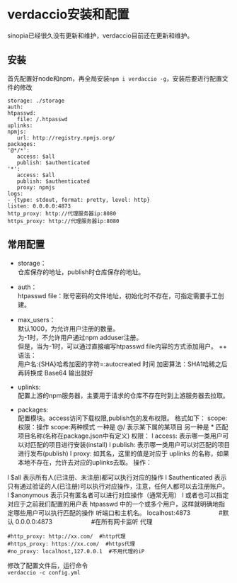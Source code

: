 # verdaccio安装和配置
sinopia已经很久没有更新和维护，verdaccio目前还在更新和维护。

## 安装
首先配置好node和npm，再全局安装`npm i verdaccio -g`，安装后要进行配置文件的修改  

```
storage: ./storage
auth:
htpasswd:
   file: /.htpasswd
uplinks:
npmjs:
   url: http://registry.npmjs.org/
packages:
'@*/*':
   access: $all
   publish: $authenticated
'*':
   access: $all
   publish: $authenticated
   proxy: npmjs
logs:
- {type: stdout, format: pretty, level: http}
listen: 0.0.0.0:4873
http_proxy: http://代理服务器ip:8080
https_proxy: http://代理服务器ip:8080
```

## 常用配置  
+ storage：  
仓库保存的地址，publish时仓库保存的地址。
+ auth：  
htpasswd file：账号密码的文件地址，初始化时不存在，可指定需要手工创建。 
+ max_users：  
默认1000，为允许用户注册的数量。  
为-1时，不允许用户通过npm adduser注册。  
但是，当为-1时，可以通过直接编写htpasswd file内容的方式添加用户。
++ 语法：  
用户名:{SHA}哈希加密的字符=:autocreated 时间
加密算法：SHA1哈稀之后再转换成 Base64 输出就好

+ uplinks:   
配置上游的npm服务器，主要用于请求的仓库不存在时到上游服务器去拉取。
+ packages:   
配置模块。access访问下载权限,publish包的发布权限。 
格式如下： 
scope: 
权限：操作 
scope:两种模式 
一种是 @/ 表示某下属的某项目
另一种是 * 匹配项目名称(名称在package.json中有定义)
权限： 
l access: 表示哪一类用户可以对匹配的项目进行安装(install)
l publish: 表示哪一类用户可以对匹配的项目进行发布(publish)
l proxy: 如其名，这里的值是对应于 uplinks 的名称，如果本地不存在，允许去对应的uplinks去取。
操作：

l $all 表示所有人(已注册、未注册)都可以执行对应的操作
l $authenticated 表示只有通过验证的人(已注册)可以执行对应操作，注意，任何人都可以去注册账户。
l $anonymous 表示只有匿名者可以进行对应操作（通常无用）
l 或者也可以指定对应于之前我们配置的用户表 htpasswd 中的一个或多个用户，这样就明确地指定哪些用户可以执行匹配的操作 
听端口和主机名。 
localhost:4873 　　　　 #默认
0.0.0.0:4873　　　　　　 #在所有网卡监听
代理
```
#http_proxy: http://xx.com/  #http代理
#https_proxy: https://xx.com/  #https代理
#no_proxy: localhost,127.0.0.1  #不用代理的iP
```
修改了配置文件后，运行命令  
`verdaccio -c config.yml`
